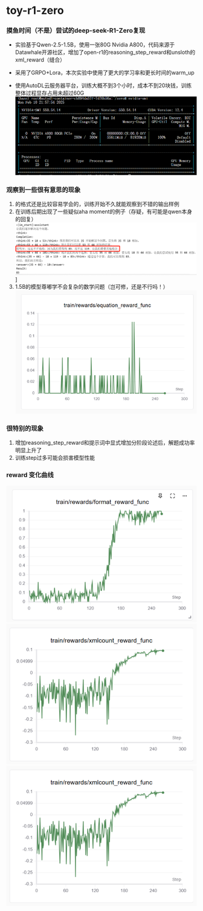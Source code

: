 # toy-r1-zero

### 摸鱼时间（不是）尝试的deep-seek-R1-Zero复现

- 实验基于Qwen-2.5-1.5B，使用一张80G Nvidia A800，代码来源于Datawhale开源社区，增加了open-r1的reasoning_step_reward和unsloth的xml_reward（缝合）

- 采用了GRPO+Lora，本次实验中使用了更大的学习率和更长时间的warm_up

- 使用AutoDL云服务器平台，训练大概不到3个小时，成本不到20块钱，训练整体过程显存占用未超过60G
![显存占用](pic/4.png)


### 观察到一些很有意思的现象

1. <think><answer>的格式还是比较容易学会的，训练开始不久就能观察到不错的输出样例
2. 在训练后期出现了一些疑似aha moment的例子（存疑，有可能是qwen本身的回复）
![aha](pic/5.png)]
4. 1.5B的模型尊嘟学不会复杂的数学问题（岂可修，还是不行吗！）
![学不会](pic/6.png)

### 很特别的现象
1. 增加reasoning_step_reward和提示词中显式增加分阶段论述后，解题成功率明显上升了
2. 训练step过多可能会损害模型性能

### reward 变化曲线
![1](pic/1.png)
![1](pic/2.png)
![1](pic/3.png)


   



